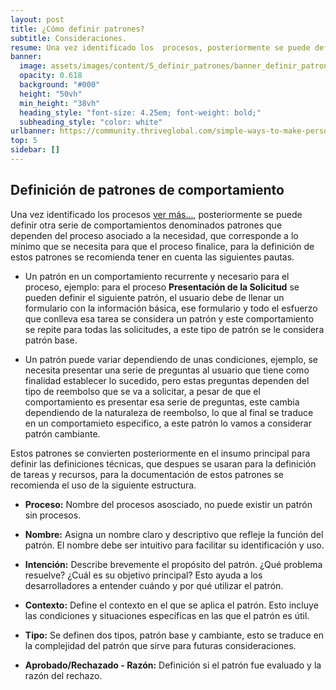 ```yaml
---
layout: post
title: ¿Cómo definir patrones?
subtitle: Consideraciones.
resume: Una vez identificado los  procesos, posteriormente se puede definir otra serie de comportamientos denominados patrones que dependen del proceso asociado a la necesidad, que corresponde a lo mínimo que se necesita para que el proceso finalice, para la definición de estos patrones se recomienda tener en cuenta las siguientes pautas.
banner:
  image: assets/images/content/5_definir_patrones/banner_definir_patrones.jpg
  opacity: 0.618
  background: "#000"
  height: "50vh"
  min_height: "38vh"
  heading_style: "font-size: 4.25em; font-weight: bold;"
  subheading_style: "color: white"
urlbanner: https://community.thriveglobal.com/simple-ways-to-make-personal-connections-with-others/
top: 5
sidebar: []
---
```


## Definición de patrones de comportamiento

Una vez identificado los  procesos [ver más...]({{site.baseurl}}/inicio-procesos), posteriormente se puede definir otra serie de comportamientos denominados patrones que dependen del proceso asociado a la necesidad, que corresponde a lo mínimo que se necesita para que el proceso finalice, para la definición de estos patrones se recomienda tener en cuenta las siguientes pautas.

- Un patrón en un comportamiento recurrente y necesario para el proceso, ejemplo: para el proceso **Presentación de la Solicitud** se pueden definir el siguiente patrón, el usuario debe de llenar un formulario con la información básica, ese formulario y todo el esfuerzo que conlleva esa tarea se considera un patrón y este comportamiento se repite para todas las solicitudes, a este tipo de patrón se le considera patrón base. 

- Un patrón puede variar dependiendo de unas condiciones, ejemplo, se necesita presentar una serie de preguntas al usuario que tiene como finalidad establecer lo sucedido, pero estas preguntas dependen del tipo de reembolso que se va a solicitar, a pesar de que el comportamiento es presentar esa serie de preguntas,  este cambia dependiendo de la naturaleza de reembolso, lo que al final se traduce en un comportamieto especifico, a este patrón lo vamos a considerar patrón cambiante.

Estos patrones se convierten posteriormente en el insumo principal para definir las definiciones técnicas, que despues se usaran para la definición de tareas y recursos, para la documentación de estos patrones se recomienda el uso de la siguiente estructura.

- **Proceso:** Nombre del procesos asosciado, no puede existir un patrón sin procesos.

- **Nombre:** Asigna un nombre claro y descriptivo que refleje la función del patrón. El nombre debe ser intuitivo para facilitar su identificación y uso.

- **Intención:** Describe brevemente el propósito del patrón. ¿Qué problema resuelve? ¿Cuál es su objetivo principal? Esto ayuda a los desarrolladores a entender cuándo y por qué utilizar el patrón.

- **Contexto:** Define el contexto en el que se aplica el patrón. Esto incluye las condiciones y situaciones específicas en las que el patrón es útil.

- **Tipo:** Se definen dos tipos, patrón base y cambiante, esto se traduce en la complejidad del patrón que sirve para futuras consideraciones. 

- **Aprobado/Rechazado - Razón:** Definición si el patrón fue evaluado y la razón del rechazo.

